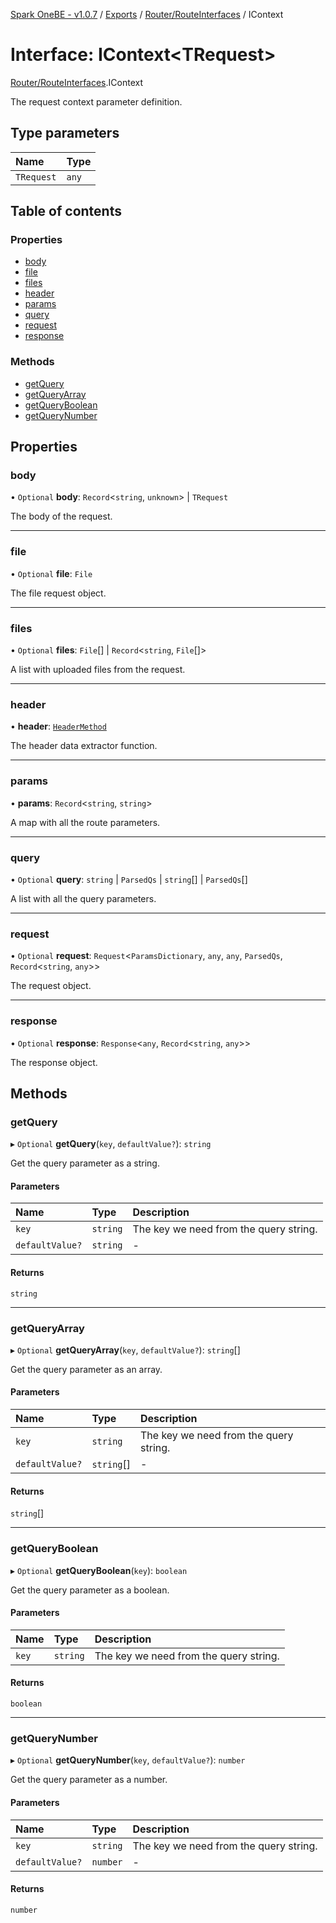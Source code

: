 [Spark OneBE - v1.0.7](../README.md) / [Exports](../modules.md) / [Router/RouteInterfaces](../modules/Router_RouteInterfaces.md) / IContext

# Interface: IContext<TRequest\>

[Router/RouteInterfaces](../modules/Router_RouteInterfaces.md).IContext

The request context parameter definition.

## Type parameters

| Name | Type |
| :------ | :------ |
| `TRequest` | `any` |

## Table of contents

### Properties

- [body](Router_RouteInterfaces.IContext.md#body)
- [file](Router_RouteInterfaces.IContext.md#file)
- [files](Router_RouteInterfaces.IContext.md#files)
- [header](Router_RouteInterfaces.IContext.md#header)
- [params](Router_RouteInterfaces.IContext.md#params)
- [query](Router_RouteInterfaces.IContext.md#query)
- [request](Router_RouteInterfaces.IContext.md#request)
- [response](Router_RouteInterfaces.IContext.md#response)

### Methods

- [getQuery](Router_RouteInterfaces.IContext.md#getquery)
- [getQueryArray](Router_RouteInterfaces.IContext.md#getqueryarray)
- [getQueryBoolean](Router_RouteInterfaces.IContext.md#getqueryboolean)
- [getQueryNumber](Router_RouteInterfaces.IContext.md#getquerynumber)

## Properties

### body

• `Optional` **body**: `Record`<`string`, `unknown`\> \| `TRequest`

The body of the request.

___

### file

• `Optional` **file**: `File`

The file request object.

___

### files

• `Optional` **files**: `File`[] \| `Record`<`string`, `File`[]\>

A list with uploaded files from the request.

___

### header

• **header**: [`HeaderMethod`](../modules/Router_RouteTypes.md#headermethod)

The header data extractor function.

___

### params

• **params**: `Record`<`string`, `string`\>

A map with all the route parameters.

___

### query

• `Optional` **query**: `string` \| `ParsedQs` \| `string`[] \| `ParsedQs`[]

A list with all the query parameters.

___

### request

• `Optional` **request**: `Request`<`ParamsDictionary`, `any`, `any`, `ParsedQs`, `Record`<`string`, `any`\>\>

The request object.

___

### response

• `Optional` **response**: `Response`<`any`, `Record`<`string`, `any`\>\>

The response object.

## Methods

### getQuery

▸ `Optional` **getQuery**(`key`, `defaultValue?`): `string`

Get the query parameter as a string.

#### Parameters

| Name | Type | Description |
| :------ | :------ | :------ |
| `key` | `string` | The key we need from the query string. |
| `defaultValue?` | `string` | - |

#### Returns

`string`

___

### getQueryArray

▸ `Optional` **getQueryArray**(`key`, `defaultValue?`): `string`[]

Get the query parameter as an array.

#### Parameters

| Name | Type | Description |
| :------ | :------ | :------ |
| `key` | `string` | The key we need from the query string. |
| `defaultValue?` | `string`[] | - |

#### Returns

`string`[]

___

### getQueryBoolean

▸ `Optional` **getQueryBoolean**(`key`): `boolean`

Get the query parameter as a boolean.

#### Parameters

| Name | Type | Description |
| :------ | :------ | :------ |
| `key` | `string` | The key we need from the query string. |

#### Returns

`boolean`

___

### getQueryNumber

▸ `Optional` **getQueryNumber**(`key`, `defaultValue?`): `number`

Get the query parameter as a number.

#### Parameters

| Name | Type | Description |
| :------ | :------ | :------ |
| `key` | `string` | The key we need from the query string. |
| `defaultValue?` | `number` | - |

#### Returns

`number`
